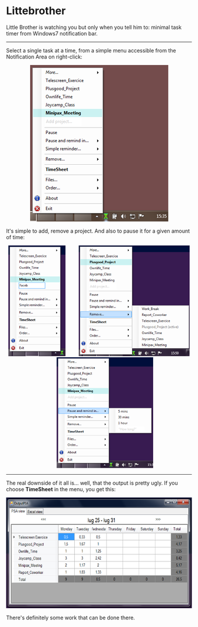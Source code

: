 # Littebrother
Little Brother is watching you but only when you tell him to: minimal task timer from Windows7 notification bar.

------
Select a single task at a time, from a simple menu accessible from the Notification Area on right-click:
<p align="center">
  <img alt="Simple Menu" src="https://github.com/sallaccio/littlebrother/blob/master/Screenshots/Menu.png">
</p>

It's simple to add, remove a project. And also to pause it for a given amount of time:
<p align="center">
  <img height="300" alt="New Project" src="https://github.com/sallaccio/littlebrother/blob/master/Screenshots/NewProject.png">
  &emsp;&emsp;
  <img height="300" alt="New Project" src="https://github.com/sallaccio/littlebrother/blob/master/Screenshots/Remove.png">
  &emsp;&emsp;
  <img height="300" alt="New Project" src="https://github.com/sallaccio/littlebrother/blob/master/Screenshots/PauseRemind.png">
</p>

------

The real downside of it all is... well, that the output is pretty ugly. If you choose __TimeSheet__ in the menu, you get this:

<p align="center">
  <img height="300" alt="Simple Menu" src="https://github.com/sallaccio/littlebrother/blob/master/Screenshots/Timesheet.png">
</p>

There's definitely some work that can be done there.
